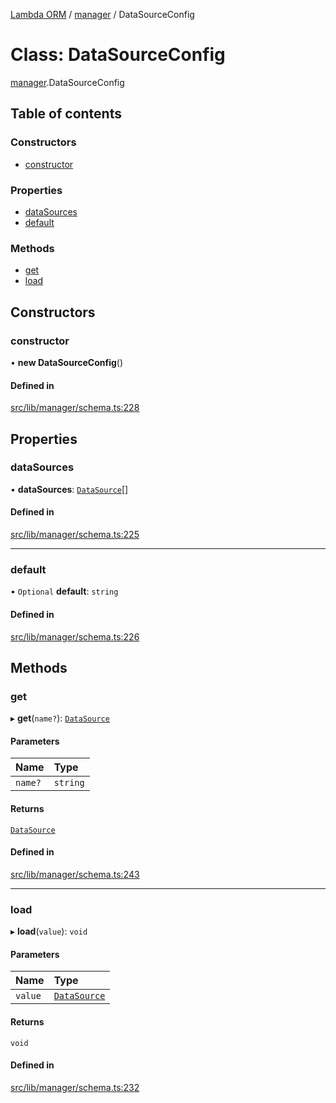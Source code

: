 [Lambda ORM](../README.md) / [manager](../modules/manager.md) / DataSourceConfig

# Class: DataSourceConfig

[manager](../modules/manager.md).DataSourceConfig

## Table of contents

### Constructors

- [constructor](manager.DataSourceConfig.md#constructor)

### Properties

- [dataSources](manager.DataSourceConfig.md#datasources)
- [default](manager.DataSourceConfig.md#default)

### Methods

- [get](manager.DataSourceConfig.md#get)
- [load](manager.DataSourceConfig.md#load)

## Constructors

### constructor

• **new DataSourceConfig**()

#### Defined in

[src/lib/manager/schema.ts:228](https://github.com/FlavioLionelRita/lambda-orm/blob/c4a0e00/src/lib/manager/schema.ts#L228)

## Properties

### dataSources

• **dataSources**: [`DataSource`](../interfaces/model.DataSource.md)[]

#### Defined in

[src/lib/manager/schema.ts:225](https://github.com/FlavioLionelRita/lambda-orm/blob/c4a0e00/src/lib/manager/schema.ts#L225)

___

### default

• `Optional` **default**: `string`

#### Defined in

[src/lib/manager/schema.ts:226](https://github.com/FlavioLionelRita/lambda-orm/blob/c4a0e00/src/lib/manager/schema.ts#L226)

## Methods

### get

▸ **get**(`name?`): [`DataSource`](../interfaces/model.DataSource.md)

#### Parameters

| Name | Type |
| :------ | :------ |
| `name?` | `string` |

#### Returns

[`DataSource`](../interfaces/model.DataSource.md)

#### Defined in

[src/lib/manager/schema.ts:243](https://github.com/FlavioLionelRita/lambda-orm/blob/c4a0e00/src/lib/manager/schema.ts#L243)

___

### load

▸ **load**(`value`): `void`

#### Parameters

| Name | Type |
| :------ | :------ |
| `value` | [`DataSource`](../interfaces/model.DataSource.md) |

#### Returns

`void`

#### Defined in

[src/lib/manager/schema.ts:232](https://github.com/FlavioLionelRita/lambda-orm/blob/c4a0e00/src/lib/manager/schema.ts#L232)
